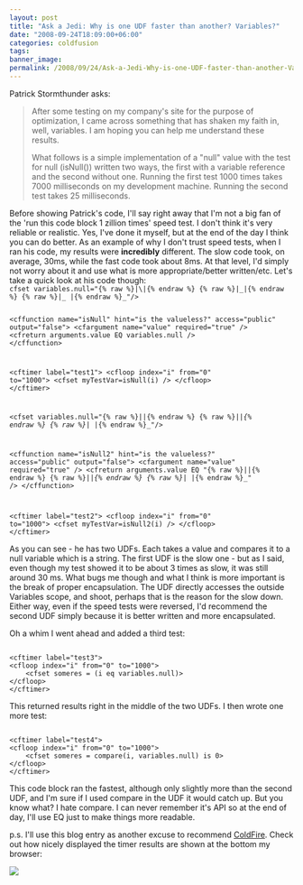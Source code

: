 ```yaml
---
layout: post
title: "Ask a Jedi: Why is one UDF faster than another? Variables?"
date: "2008-09-24T18:09:00+06:00"
categories: coldfusion 
tags: 
banner_image: 
permalink: /2008/09/24/Ask-a-Jedi-Why-is-one-UDF-faster-than-another-Variables
---
```


Patrick Stormthunder asks:

<blockquote>
<p>
After some testing on my company's site for the purpose of optimization, I came across something that has shaken my faith in, well, variables.  I am hoping you can help me understand these results.
</p>

<p>
What follows is a simple implementation of a "null" value with the test for null (isNull()) written two ways, the first with a variable reference and the second without one.  Running the first test 1000 times takes 7000 milliseconds on my development machine. Running the second test takes 25 milliseconds.
</p>
</blockquote>
<!--more-->
Before showing Patrick's code, I'll say right away that I'm not a big fan of the 'run this code block 1 zillion times' speed test. I don't think it's very reliable or realistic. Yes, I've done it myself, but at the end of the day I think you can do better. As an example of why I don't trust speed tests, when I ran his code, my results were <b>incredibly</b> different. The slow code took, on average, 30ms, while the fast code took about 8ms. At that level, I'd simply not worry about it and use what is more appropriate/better written/etc. Let's take a quick look at his code though:

<code>
cfset variables.null="{% raw %}|\|{% endraw %} {% raw %}|_|{% endraw %} {% raw %}|_ |{% endraw %}_"/&gt;

&lt;cffunction name="isNull" hint="is the valueless?" access="public" output="false"&gt;
       &lt;cfargument name="value" required="true" /&gt;
       &lt;cfreturn arguments.value EQ variables.null /&gt;
&lt;/cffunction&gt;

&lt;cftimer label="test1"&gt;
&lt;cfloop index="i" from="0" to="1000"&gt;
&lt;cfset myTestVar=isNull(i) /&gt;
&lt;/cfloop&gt;
&lt;/cftimer&gt;

&lt;cfset variables.null="{% raw %}|\|{% endraw %} {% raw %}|_|{% endraw %} {% raw %}|_ |{% endraw %}_"/&gt;

&lt;cffunction name="isNull2" hint="is the valueless?" access="public" output="false"&gt;
       &lt;cfargument name="value" required="true" /&gt;
&lt;cfreturn arguments.value EQ "{% raw %}|\|{% endraw %} {% raw %}|_|{% endraw %} {% raw %}|_ |{% endraw %}_" /&gt;
&lt;/cffunction&gt;

&lt;cftimer label="test2"&gt;
&lt;cfloop index="i" from="0" to="1000"&gt;
       &lt;cfset myTestVar=isNull2(i) /&gt;
&lt;/cfloop&gt;
&lt;/cftimer&gt;
</code>

As you can see - he has two UDFs. Each takes a value and compares it to a null variable which is a string. The first UDF is the slow one - but as I said, even though my test showed it to be about 3 times as slow, it was still around 30 ms. What bugs me though and what I think is more important is the break of proper encapsulation. The UDF directly accesses the outside Variables scope, and shoot, perhaps that is the reason for the slow down. Either way, even if the speed tests were reversed, I'd recommend the second UDF simply because it is better written and more encapsulated. 

Oh a whim I went ahead and added a third test:

<code>
&lt;cftimer label="test3"&gt;
&lt;cfloop index="i" from="0" to="1000"&gt;
	&lt;cfset someres = (i eq variables.null)&gt;
&lt;/cfloop&gt;
&lt;/cftimer&gt;
</code>

This returned results right in the middle of the two UDFs. I then wrote one more test:

<code>
&lt;cftimer label="test4"&gt;
&lt;cfloop index="i" from="0" to="1000"&gt;
	&lt;cfset someres = compare(i, variables.null) is 0&gt;
&lt;/cfloop&gt;
&lt;/cftimer&gt;
</code>

This code block ran the fastest, although only slightly more than the second UDF, and I'm sure if I used compare in the UDF it would catch up. But you know what? I hate compare. I can never remember it's API so at the end of day, I'll use EQ just to make things more readable.

p.s. I'll use this blog entry as another excuse to recommend <a href="http://coldfire.riaforge.org">ColdFire</a>. Check out how nicely displayed the timer results are shown at the bottom my browser:



<img src="https://static.raymondcamden.com/images//Picture 121.png">